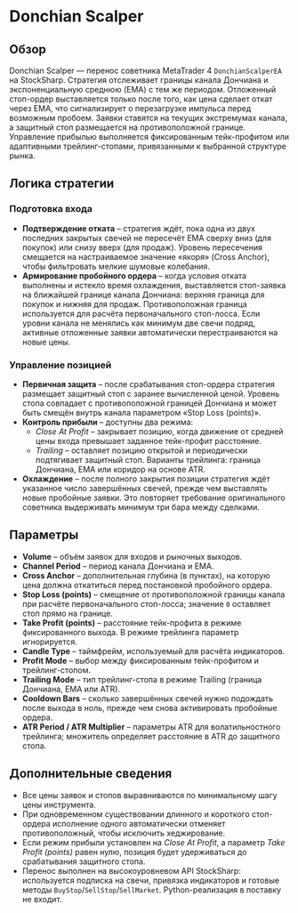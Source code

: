 # Donchian Scalper

## Обзор
Donchian Scalper — перенос советника MetaTrader 4 `DonchianScalperEA` на StockSharp. Стратегия отслеживает границы канала Дончиана и экспоненциальную среднюю (EMA) с тем же периодом. Отложенный стоп-ордер выставляется только после того, как цена сделает откат через EMA, что сигнализирует о перезагрузке импульса перед возможным пробоем. Заявки ставятся на текущих экстремумах канала, а защитный стоп размещается на противоположной границе. Управление прибылью выполняется фиксированным тейк-профитом или адаптивными трейлинг-стопами, привязанными к выбранной структуре рынка.

## Логика стратегии
### Подготовка входа
* **Подтверждение отката** – стратегия ждёт, пока одна из двух последних закрытых свечей не пересечёт EMA сверху вниз (для покупок) или снизу вверх (для продаж). Уровень пересечения смещается на настраиваемое значение «якоря» (Cross Anchor), чтобы фильтровать мелкие шумовые колебания.
* **Армирование пробойного ордера** – когда условия отката выполнены и истекло время охлаждения, выставляется стоп-заявка на ближайшей границе канала Дончиана: верхняя граница для покупок и нижняя для продаж. Противоположная граница используется для расчёта первоначального стоп-лосса. Если уровни канала не менялись как минимум две свечи подряд, активные отложенные заявки автоматически перестраиваются на новые цены.

### Управление позицией
* **Первичная защита** – после срабатывания стоп-ордера стратегия размещает защитный стоп с заранее вычисленной ценой. Уровень стопа совпадает с противоположной границей Дончиана и может быть смещён внутрь канала параметром «Stop Loss (points)».
* **Контроль прибыли** – доступны два режима:
  * *Close At Profit* – закрывает позицию, когда движение от средней цены входа превышает заданное тейк-профит расстояние.
  * *Trailing* – оставляет позицию открытой и периодически подтягивает защитный стоп. Варианты трейлинга: граница Дончиана, EMA или коридор на основе ATR.
* **Охлаждение** – после полного закрытия позиции стратегия ждёт указанное число завершённых свечей, прежде чем выставлять новые пробойные заявки. Это повторяет требование оригинального советника выдерживать минимум три бара между сделками.

## Параметры
* **Volume** – объём заявок для входов и рыночных выходов.
* **Channel Period** – период канала Дончиана и EMA.
* **Cross Anchor** – дополнительная глубина (в пунктах), на которую цена должна откатиться перед постановкой пробойного ордера.
* **Stop Loss (points)** – смещение от противоположной границы канала при расчёте первоначального стоп-лосса; значение `0` оставляет стоп прямо на границе.
* **Take Profit (points)** – расстояние тейк-профита в режиме фиксированного выхода. В режиме трейлинга параметр игнорируется.
* **Candle Type** – таймфрейм, используемый для расчёта индикаторов.
* **Profit Mode** – выбор между фиксированным тейк-профитом и трейлинг-стопом.
* **Trailing Mode** – тип трейлинг-стопа в режиме Trailing (граница Дончиана, EMA или ATR).
* **Cooldown Bars** – сколько завершённых свечей нужно подождать после выхода в ноль, прежде чем снова активировать пробойные ордера.
* **ATR Period / ATR Multiplier** – параметры ATR для волатильностного трейлинга; множитель определяет расстояние в ATR до защитного стопа.

## Дополнительные сведения
* Все цены заявок и стопов выравниваются по минимальному шагу цены инструмента.
* При одновременном существовании длинного и короткого стоп-ордера исполнение одного автоматически отменяет противоположный, чтобы исключить хеджирование.
* Если режим прибыли установлен на *Close At Profit*, а параметр *Take Profit (points)* равен нулю, позиция будет удерживаться до срабатывания защитного стопа.
* Перенос выполнен на высокоуровневом API StockSharp: используется подписка на свечи, привязка индикаторов и готовые методы `BuyStop`/`SellStop`/`SellMarket`. Python-реализация в поставку не входит.
